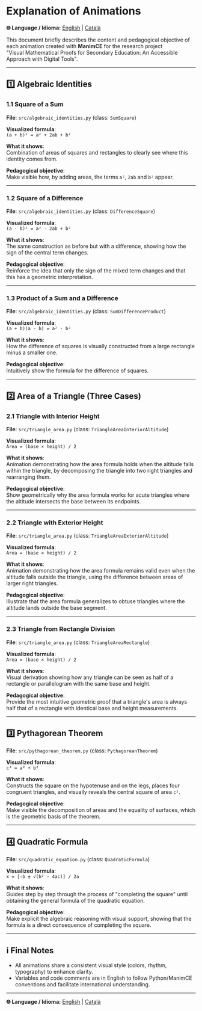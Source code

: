 # Explanation of Animations

**🌐 Language / Idioma:** [English](animation_explanations.md) | [Català](../ca/guia_execucio.md)

This document briefly describes the content and pedagogical objective of each animation created with **ManimCE** for the research project  
"Visual Mathematical Proofs for Secondary Education: An Accessible Approach with Digital Tools".

---

## 1️⃣ Algebraic Identities

### 1.1 Square of a Sum

**File**: `src/algebraic_identities.py` (class: `SumSquare`)

**Visualized formula**:  
`(a + b)² = a² + 2ab + b²`

**What it shows**:  
Combination of areas of squares and rectangles to clearly see where this identity comes from.

**Pedagogical objective**:  
Make visible how, by adding areas, the terms `a²`, `2ab` and `b²` appear.

---

### 1.2 Square of a Difference

**File**: `src/algebraic_identities.py` (class: `DifferenceSquare`)

**Visualized formula**:  
`(a - b)² = a² - 2ab + b²`

**What it shows**:  
The same construction as before but with a difference, showing how the sign of the central term changes.

**Pedagogical objective**:  
Reinforce the idea that only the sign of the mixed term changes and that this has a geometric interpretation.

---

### 1.3 Product of a Sum and a Difference

**File**: `src/algebraic_identities.py` (class: `SumDifferenceProduct`)

**Visualized formula**:  
`(a + b)(a - b) = a² - b²`

**What it shows**:  
How the difference of squares is visually constructed from a large rectangle minus a smaller one.

**Pedagogical objective**:  
Intuitively show the formula for the difference of squares.

---

## 2️⃣ Area of a Triangle (Three Cases)

### 2.1 Triangle with Interior Height

**File**: `src/triangle_area.py` (class: `TriangleAreaInteriorAltitude`)

**Visualized formula**:  
`Area = (base × height) / 2`

**What it shows**:  
Animation demonstrating how the area formula holds when the altitude falls within the triangle, by decomposing the triangle into two right triangles and rearranging them.

**Pedagogical objective**:  
Show geometrically why the area formula works for acute triangles where the altitude intersects the base between its endpoints.

---

### 2.2 Triangle with Exterior Height

**File**: `src/triangle_area.py` (class: `TriangleAreaExteriorAltitude`)

**Visualized formula**:  
`Area = (base × height) / 2`

**What it shows**:  
Animation demonstrating how the area formula remains valid even when the altitude falls outside the triangle, using the difference between areas of larger right triangles.

**Pedagogical objective**:  
Illustrate that the area formula generalizes to obtuse triangles where the altitude lands outside the base segment.

---

### 2.3 Triangle from Rectangle Division

**File**: `src/triangle_area.py` (class: `TriangleAreaRectangle`)

**Visualized formula**:  
`Area = (base × height) / 2`

**What it shows**:  
Visual derivation showing how any triangle can be seen as half of a rectangle or parallelogram with the same base and height.

**Pedagogical objective**:  
Provide the most intuitive geometric proof that a triangle's area is always half that of a rectangle with identical base and height measurements.

---

## 3️⃣ Pythagorean Theorem

**File**: `src/pythagorean_theorem.py` (class: `PythagoreanTheorem`)

**Visualized formula**:  
`c² = a² + b²`

**What it shows**:  
Constructs the square on the hypotenuse and on the legs, places four congruent triangles, and visually reveals the central square of area `c²`.

**Pedagogical objective**:  
Make visible the decomposition of areas and the equality of surfaces, which is the geometric basis of the theorem.

---

## 4️⃣ Quadratic Formula

**File**: `src/quadratic_equation.py` (class: `QuadraticFormula`)

**Visualized formula**:  
`x = [-b ± √(b² - 4ac)] / 2a`

**What it shows**:  
Guides step by step through the process of "completing the square" until obtaining the general formula of the quadratic equation.

**Pedagogical objective**:  
Make explicit the algebraic reasoning with visual support, showing that the formula is a direct consequence of completing the square.

---

## ℹ️ Final Notes

- All animations share a consistent visual style (colors, rhythm, typography) to enhance clarity.
- Variables and code comments are in English to follow Python/ManimCE conventions and facilitate international understanding.

---

**🌐 Language / Idioma:** [English](animation_explanations.md) | [Català](../ca/guia_execucio.md)
